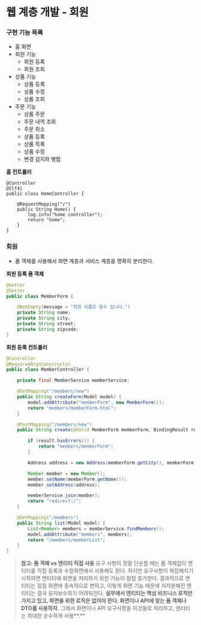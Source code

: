 # 웹 계층 개발 - 회원

### 구현 기능 목록

- 홈 화면
- 회원 기능
    - 회원 등록
    - 회원 조회
- 상품 기능
    - 상품 등록
    - 상품 수정
    - 상품 조회
- 주문 기능
    - 상품 주문
    - 주문 내역 조회
    - 주문 취소
    - 상품 등록
    - 상품 목록
    - 상품 수정
    - 변경 감지와 병합

**홈 컨트롤러**

```
@Controller
@Slf4j
public class HomeController {

    @RequestMapping("/")
    public String Home() {
        log.info("home controller");
        return "home";
    }
}
```

### 회원

- 폼 객체를 사용해서 화면 계층과 서비스 계층을 명확히 분리한다.

**회원 등록 폼 객체**

```java
@Getter
@Setter
public class MemberForm {

    @NotEmpty(message = "회원 이름은 필수 입니다.")
    private String name;
    private String city;
    private String street;
    private String zipcode;
}
```

**회원 등록 컨트롤러**

```java
@Controller
@RequiredArgsConstructor
public class MemberController {

    private final MemberService memberService;

    @GetMapping("/members/new")
    public String createForm(Model model) {
        model.addAttribute("memberForm", new MemberForm());
        return "members/memberForm.html";
    }

    @PostMapping("/members/new")
    public String create(@Valid MemberForm memberForm, BindingResult result) {

        if (result.hasErrors()) {
            return "members/memberForm";
        }

        Address address = new Address(memberForm.getCity(), memberForm.getStreet(), memberForm.getZipcode());

        Member member = new Member();
        member.setName(memberForm.getName());
        member.setAddress(address);

        memberService.join(member);
        return "redirect:/";
    }

    @GetMapping("/members")
    public String list(Model model) {
        List<Member> members = memberService.findMembers();
        model.addAttribute("members", members);
        return "/members/memberList";
    }
}
```

> **참고: 폼 객체 vs 엔티티 직접 사용**
요구 사항이 정말 단순할 때는 폼 객체없이 엔티티를 직접 등록과 수정화면에서 사용해도 된다. 하지만 요구사항이 복잡해지기 시작하면 엔티티에 화면을 처리하기 위한 기능이 점점 증가한다. 결과적으로 엔티티는 점점 화면에 종속적으로 변하고, 이렇게 화면 기능 때문에 지저분해진 엔티티는 결국 유지보수하기 어려워진다.
**실무에서 엔티티는 핵심 비즈니스 로직만 가지고 있고, 화면을 위한 로직은 없어야 한다. 화면이나 API에 맞는 폼 객체나 DTO를 사용하자.** 그래서 화면이나 API 요구사항을 이것들로 처리하고, 엔티티는 최대한 순수하게 사용**.**
>